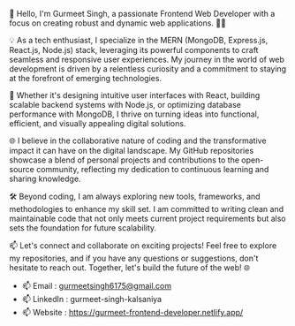 👋 Hello, I'm Gurmeet Singh,
    a passionate Frontend Web Developer with a focus on creating robust and dynamic web applications. 👨‍💻

💡 As a tech enthusiast,
    I specialize in the MERN (MongoDB, Express.js, React.js, Node.js) stack, leveraging its powerful components to craft seamless and responsive user experiences.
    My journey in the world of web development is driven by a relentless curiosity and a commitment to staying at the forefront of emerging technologies.

🚀 Whether it's designing intuitive user interfaces with React,
    building scalable backend systems with Node.js, or optimizing database performance with MongoDB, I thrive on turning ideas into functional, efficient,
    and visually appealing digital solutions.

🌐 I believe in the collaborative nature of coding and the transformative impact it can have on the digital landscape.
    My GitHub repositories showcase a blend of personal projects and contributions to the open-source community, reflecting my dedication to continuous learning and sharing knowledge.

🛠️ Beyond coding,
    I am always exploring new tools, frameworks, and methodologies to enhance my skill set.
    I am committed to writing clean and maintainable code that not only meets current project requirements but also sets the foundation for future scalability.

📫 Let's connect and collaborate on exciting projects!
    Feel free to explore my repositories, and if you have any questions or suggestions, don't hesitate to reach out.
    Together, let's build the future of the web! 🌐


- 📫 Email    : gurmeetsingh6175@gmail.com
- 📫 LinkedIn : gurmeet-singh-kalsaniya
- 📫 Website : https://gurmeet-frontend-developer.netlify.app/
